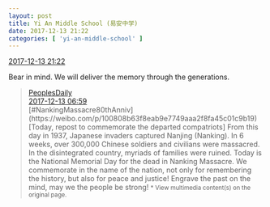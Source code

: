 ```yaml
---
layout: post
title: Yi An Middle School (易安中学)
date: 2017-12-13 21:22
categories: [ 'yi-an-middle-school' ]
---
```


<div class="weibo-info">
  <a href="https://weibo.com/6074218720/FzuZGrYxk">2017-12-13 21:22</a>
</div>

Bear in mind. We will deliver the memory through the generations.

<!-- more -->

> <div class="weibo-post-name">
>   <a href="https://weibo.com/rmrb">PeoplesDaily</a>
> </div>
> <div class="weibo-info">
>   <a href="https://weibo.com/2803301701/Fzplsgqza">2017-12-13 06:59</a>
> </div>
> [#NankingMassacre80thAnniv](https://weibo.com/p/100808b63f8eab9e7749aaa2f8fa45c01c9b19) [Today, repost to commemorate the departed compatriots] From this day in 1937, Japanese invaders captured Nanjing (Nanking). In 6 weeks, over 300,000 Chinese soldiers and civilians were massacred. In the disintegrated country, myriads of families were ruined. Today is the National Memorial Day for the dead in Nanking Massacre. We commemorate in the name of the nation, not only for remembering the history, but also for peace and justice! Engrave the past on the mind, may we the people be strong!  
> <small>* View multimedia content(s) on the original page.</small>
